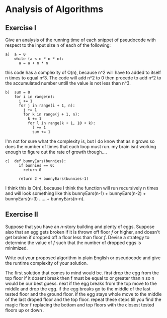 # Analysis of Algorithms

## Exercise I

Give an analysis of the running time of each snippet of
pseudocode with respect to the input size n of each of the following:

```
a)  a = 0
    while (a < n * n * n):
      a = a + n * n
```
this code has a complexity of O(n), because n^2 will have to added to itself n times to equal n^3.
The code will add n^2 to 0 then procede to add n^2 to the accumulated number untill the value is not less than n^3.
```
b)  sum = 0
    for i in range(n):
      i += 1
      for j in range(i + 1, n):
        j += 1
        for k in range(j + 1, n):
          k += 1
          for l in range(k + 1, 10 + k):
            l += 1
            sum += 1
```
I'm not for sure what the complexity is, but I do know that as n grows so does the number of times that each loop must run. my brain isnt working enough to figure out the rate of growth though....
```
c)  def bunnyEars(bunnies):
      if bunnies == 0:
        return 0

      return 2 + bunnyEars(bunnies-1)
```
I think this is O(n), because I think the function will run recursively n times and will look something
like this bunnyEars(n-1) + bunnyEars(n-2) + bunnyEars(n-3) ......+ bunnyEars(n-n). 
## Exercise II

Suppose that you have an _n_-story building and plenty of eggs. Suppose also that an egg gets broken if it is thrown off floor _f_ or higher, and doesn't get broken if dropped off a floor less than floor _f_. Devise a strategy to determine the value of _f_ such that the number of dropped eggs is minimized.

Write out your proposed algorithm in plain English or pseudocode and give the runtime complexity of your solution.

The first solution that comes to mind would be. first drop the egg from the top floor if it dosent break then f must be equal to or greater than n so n would be our best guess. next if the egg breaks from the top move to the middle and drop the egg. if the egg breaks go to the middle of the last tested floor and the ground floor. if the egg stays whole move to the middle of the last droped floor and the top floor. repeat these steps till you find the magic floor f replacing the bottom and top floors with the closest tested floors up or down .